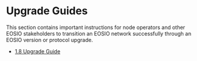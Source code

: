 # Upgrade Guides

This section contains important instructions for node operators and other EOSIO stakeholders to transition an EOSIO network successfully through an EOSIO version or protocol upgrade.

* [1.8 Upgrade Guide](1.8-upgrade-guide.md)
